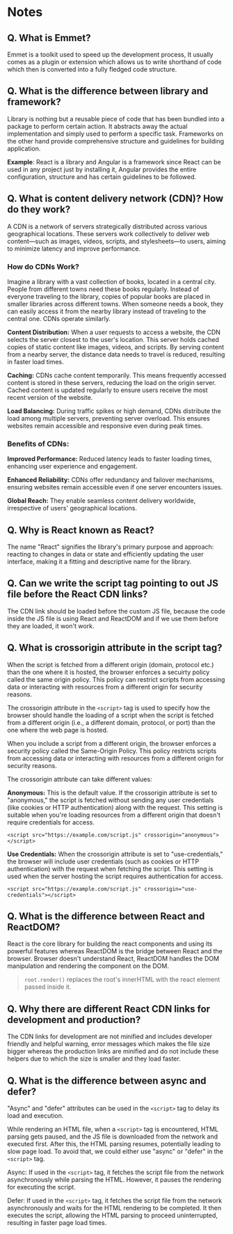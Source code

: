 # Notes

## Q. What is Emmet?

Emmet is a toolkit used to speed up the development process, It usually comes as a plugin or extension which allows us to write shorthand of code which then is converted into a fully fledged code structure.

## Q. What is the difference between library and framework?

Library is nothing but a reusable piece of code that has been bundled into a package to perform certain action. It abstracts away the actual implementation and simply used to perform a specific task.
Frameworks on the other hand provide comprehensive structure and guidelines for building application.

**Example**: React is a library and Angular is a framework since React can be used in any project just by installing it, Angular provides the entire configuration, structure and has certain guidelines to be followed.

## Q. What is content delivery network (CDN)? How do they work?

A CDN is a network of servers strategically distributed across various geographical locations. These servers work collectively to deliver web content—such as images, videos, scripts, and stylesheets—to users, aiming to minimize latency and improve performance.

### How do CDNs Work?

Imagine a library with a vast collection of books, located in a central city. People from different towns need these books regularly. Instead of everyone traveling to the library, copies of popular books are placed in smaller libraries across different towns. When someone needs a book, they can easily access it from the nearby library instead of traveling to the central one. CDNs operate similarly.

**Content Distribution:** When a user requests to access a website, the CDN selects the server closest to the user's location. This server holds cached copies of static content like images, videos, and scripts. By serving content from a nearby server, the distance data needs to travel is reduced, resulting in faster load times.

**Caching:** CDNs cache content temporarily. This means frequently accessed content is stored in these servers, reducing the load on the origin server. Cached content is updated regularly to ensure users receive the most recent version of the website.

**Load Balancing:** During traffic spikes or high demand, CDNs distribute the load among multiple servers, preventing server overload. This ensures websites remain accessible and responsive even during peak times.

### Benefits of CDNs:

**Improved Performance:** Reduced latency leads to faster loading times, enhancing user experience and engagement.

**Enhanced Reliability:** CDNs offer redundancy and failover mechanisms, ensuring websites remain accessible even if one server encounters issues.

**Global Reach:** They enable seamless content delivery worldwide, irrespective of users' geographical locations.

## Q. Why is React known as React?

The name "React" signifies the library's primary purpose and approach: reacting to changes in data or state and efficiently updating the user interface, making it a fitting and descriptive name for the library.

## Q. Can we write the script tag pointing to out JS file before the React CDN links?

The CDN link should be loaded before the custom JS file, because the code inside the JS file is using React and ReactDOM and if we use them before they are loaded, it won't work.

## Q. What is crossorigin attribute in the script tag?

When the script is fetched from a different origin (domain, protocol etc.) than the one where it is hosted, the browser enforces a secuirty policy called the same origin policy. This policy can restrict scripts from accessing data or interacting with resources from a different origin for security reasons.

The crossorigin attribute in the `<script>` tag is used to specify how the browser should handle the loading of a script when the script is fetched from a different origin (i.e., a different domain, protocol, or port) than the one where the web page is hosted.

When you include a script from a different origin, the browser enforces a security policy called the Same-Origin Policy. This policy restricts scripts from accessing data or interacting with resources from a different origin for security reasons.

The crossorigin attribute can take different values:

**Anonymous:** This is the default value. If the crossorigin attribute is set to "anonymous," the script is fetched without sending any user credentials (like cookies or HTTP authentication) along with the request. This setting is suitable when you're loading resources from a different origin that doesn't require credentials for access.

```
<script src="https://example.com/script.js" crossorigin="anonymous"></script>
```

**Use Credentials:** When the crossorigin attribute is set to "use-credentials," the browser will include user credentials (such as cookies or HTTP authentication) with the request when fetching the script. This setting is used when the server hosting the script requires authentication for access.

```
<script src="https://example.com/script.js" crossorigin="use-credentials"></script>
```

## Q. What is the difference between React and ReactDOM?

React is the core library for building the react components and using its powerful features whereas ReactDOM is the bridge between React and the browser. Browser doesn't understand React, ReactDOM handles the DOM manipulation and rendering the component on the DOM.

> `root.render()` replaces the root's innerHTML with the react element passed inside it.

## Q. Why there are different React CDN links for development and production?

The CDN links for development are not minified and includes developer friendly and helpful warning, error messages which makes the file size bigger whereas the production links are minified and do not include these helpers due to which the size is smaller and they load faster.

## Q. What is the difference between async and defer?

"Async" and "defer" attributes can be used in the `<script>` tag to delay its load and execution.

While rendering an HTML file, when a `<script>` tag is encountered, HTML parsing gets paused, and the JS file is downloaded from the network and executed first. After this, the HTML parsing resumes, potentially leading to slow page load. To avoid that, we could either use "async" or "defer" in the `<script>` tag.

Async: If used in the `<script>` tag, it fetches the script file from the network asynchronously while parsing the HTML. However, it pauses the rendering for executing the script.

Defer: If used in the `<script>` tag, it fetches the script file from the network asynchronously and waits for the HTML rendering to be completed. It then executes the script, allowing the HTML parsing to proceed uninterrupted, resulting in faster page load times.
